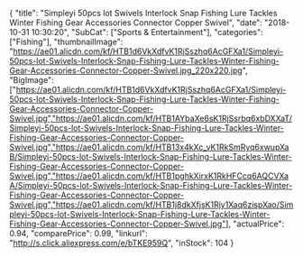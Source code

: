 {
	"title": "Simpleyi 50pcs lot Swivels Interlock Snap Fishing Lure Tackles Winter Fishing Gear Accessories Connector Copper Swivel",
	"date": "2018-10-31 10:30:20",
	"SubCat": ["Sports & Entertainment"],
	"categories": ["Fishing"],
	"thumbnailImage": "https://ae01.alicdn.com/kf/HTB1d6VkXdfvK1RjSszhq6AcGFXa1/Simpleyi-50pcs-lot-Swivels-Interlock-Snap-Fishing-Lure-Tackles-Winter-Fishing-Gear-Accessories-Connector-Copper-Swivel.jpg_220x220.jpg",
	"BigImage": ["https://ae01.alicdn.com/kf/HTB1d6VkXdfvK1RjSszhq6AcGFXa1/Simpleyi-50pcs-lot-Swivels-Interlock-Snap-Fishing-Lure-Tackles-Winter-Fishing-Gear-Accessories-Connector-Copper-Swivel.jpg","https://ae01.alicdn.com/kf/HTB1AYbaXe6sK1RjSsrbq6xbDXXaT/Simpleyi-50pcs-lot-Swivels-Interlock-Snap-Fishing-Lure-Tackles-Winter-Fishing-Gear-Accessories-Connector-Copper-Swivel.jpg","https://ae01.alicdn.com/kf/HTB13x4kXc_vK1RkSmRyq6xwupXaB/Simpleyi-50pcs-lot-Swivels-Interlock-Snap-Fishing-Lure-Tackles-Winter-Fishing-Gear-Accessories-Connector-Copper-Swivel.jpg","https://ae01.alicdn.com/kf/HTB1pghkXirxK1RkHFCcq6AQCVXaA/Simpleyi-50pcs-lot-Swivels-Interlock-Snap-Fishing-Lure-Tackles-Winter-Fishing-Gear-Accessories-Connector-Copper-Swivel.jpg","https://ae01.alicdn.com/kf/HTB1j8dkXfjsK1Rjy1Xaq6zispXao/Simpleyi-50pcs-lot-Swivels-Interlock-Snap-Fishing-Lure-Tackles-Winter-Fishing-Gear-Accessories-Connector-Copper-Swivel.jpg"],
	"actualPrice": 0.94,
	"comparePrice": 0.99,
	"linkurl": "http://s.click.aliexpress.com/e/bTKE959Q",
	"inStock": 104
}
